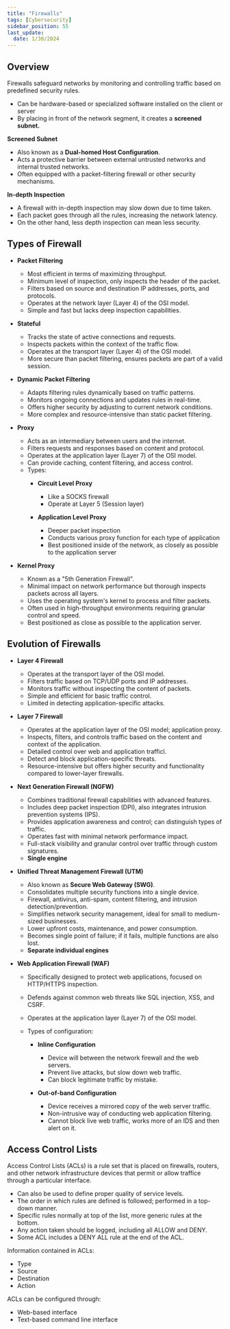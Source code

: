 ```yaml
---
title: "Firewalls"
tags: [Cybersecurity]
sidebar_position: 55
last_update:
  date: 1/30/2024
---
```



## Overview 

Firewalls safeguard networks by monitoring and controlling traffic based on predefined security rules.

- Can be hardware-based or specialized software installed on the client or server
- By placing in front of the network segment, it creates a **screened subnet.**

**Screened Subnet** 

- Also known as a **Dual-homed Host Configuration**.
- Acts a protective barrier between external untrusted networks and internal trusted networks.
- Often equipped with a packet-filtering firewall or other security mechanisms.

**In-depth Inspection**

- A firewall with in-depth inspection may slow down due to time taken.
- Each packet goes through all the rules, increasing the network latency.
- On the other hand, less depth inspection can mean less security.

## Types of Firewall 

- **Packet Filtering**

  - Most efficient in terms of maximizing throughput.
  - Minimum level of inspection, only inspects the header of the packet.
  - Filters based on source and destination IP addresses, ports, and protocols.
  - Operates at the network layer (Layer 4) of the OSI model.
  - Simple and fast but lacks deep inspection capabilities.

- **Stateful**

  - Tracks the state of active connections and requests.
  - Inspects packets within the context of the traffic flow.
  - Operates at the transport layer (Layer 4) of the OSI model.
  - More secure than packet filtering, ensures packets are part of a valid session.

- **Dynamic Packet Filtering**

  - Adapts filtering rules dynamically based on traffic patterns.
  - Monitors ongoing connections and updates rules in real-time.
  - Offers higher security by adjusting to current network conditions.
  - More complex and resource-intensive than static packet filtering.

- **Proxy**

  - Acts as an intermediary between users and the internet.
  - Filters requests and responses based on content and protocol.
  - Operates at the application layer (Layer 7) of the OSI model.
  - Can provide caching, content filtering, and access control.
  - Types:
    - **Circuit Level Proxy**
      - Like a SOCKS firewall
      - Operate at Layer 5 (Session layer)

    - **Application Level Proxy**
      - Deeper packet inspection
      - Conducts various proxy function for each type of application
      - Best positioned inside of the network, as closely as possible to the application server

- **Kernel Proxy**

  - Known as a "5th Generation Firewall".
  - Minimal impact on network performance but thorough inspects packets across all layers.
  - Uses the operating system's kernel to process and filter packets.
  - Often used in high-throughput environments requiring granular control and speed.
  - Best positioned as close as possible to the application server.

## Evolution of Firewalls 

- **Layer 4 Firewall**

  - Operates at the transport layer of the OSI model.
  - Filters traffic based on TCP/UDP ports and IP addresses.
  - Monitors traffic without inspecting the content of packets.
  - Simple and efficient for basic traffic control.
  - Limited in detecting application-specific attacks.

- **Layer 7 Firewall**

  - Operates at the application layer of the OSI model; application proxy.
  - Inspects, filters, and controls traffic based on the content and context of the application.
  - Detailed control over web and application trafficl.
  - Detect and block application-specific threats.
  - Resource-intensive but offers higher security and functionality compared to lower-layer firewalls.

- **Next Generation Firewall (NGFW)**

  - Combines traditional firewall capabilities with advanced features.
  - Includes deep packet inspection (DPI), also integrates intrusion prevention systems (IPS).
  - Provides application awareness and control; can distinguish types of traffic.
  - Operates fast with minimal network performance impact.
  - Full-stack visibility and granular control over traffic through custom signatures.
  - **Single engine**

- **Unified Threat Management Firewall (UTM)**

  - Also known as **Secure Web Gateway (SWG)**.
  - Consolidates multiple security functions into a single device.
  - Firewall, antivirus, anti-spam, content filtering, and intrusion detection/prevention.
  - Simplifies network security management, ideal for small to medium-sized businesses.
  - Lower upfront costs, maintenance, and power consumption.
  - Becomes single point of failure; if it fails, multiple functions are also lost.
  - **Separate individual engines**

- **Web Application Firewall (WAF)**

  - Specifically designed to protect web applications, focused on HTTP/HTTPS inspection.
  - Defends against common web threats like SQL injection, XSS, and CSRF.
  - Operates at the application layer (Layer 7) of the OSI model.
  - Types of configuration:
   
    - **Inline Configuration**
      - Device will between the network firewall and the web servers.
      - Prevent live attacks, but slow down web traffic.
      - Can block legitimate traffic by mistake.

    - **Out-of-band Configuration**
      - Device receives a mirrored copy of the web server traffic.
      - Non-intrusive way of conducting web application filtering.
      - Cannot block live web traffic, works more of an IDS and then alert on it.

## Access Control Lists 

Access Control Lists (ACLs) is a rule set that is placed on firewalls, routers, and other network infrastructure devices that permit or allow traffice through a particular interface.

- Can also be used to define proper quality of service levels.
- The order in which rules are defined is followed; performed in a top-down manner.
- Specific rules normally at top of the list, more generic rules at the bottom.
- Any action taken should be logged, including all ALLOW and DENY.
- Some ACL includes a DENY ALL rule at the end of the ACL.

Information contained in ACLs:
  - Type 
  - Source 
  - Destination 
  - Action

ACLs can be configured through:
  - Web-based interface 
  - Text-based command line interface
